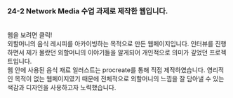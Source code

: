 <h3>24-2 Network Media 수업 과제로 제작한 웹입니다. </h3>
<br><a herf = "https://yunseochoi0919.github.io/20231127-networkmedia_final/">웹을 보려면 클릭!</a>
<br>외할머니의 음식 레시피를 아카이빙하는 목적으로 만든 웹페이지입니다. 인터뷰를 진행하면서 제가 몰랐던 외할머니의 이야기들을 알게되어 개인적으로 의미가 깊었던 프로젝트입니다. 
<br>웹 안에 사용된 음식 재료 일러스트는 procreate를 통해 직접 제작하였습니다. 영리적인 목적이 없는 웹페이지였기 때문에 전체적으로 외할머니의 느낌을 잘 담아낼 수 있는 색감과 디자인을 사용하고자 노력했습니다. 
